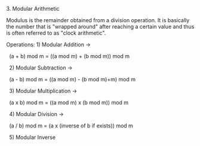 3\. Modular Arithmetic

Modulus is the remainder obtained from a division operation. It is basically the number that is "wrapped around" after reaching a certain value and thus is often referred to as "clock arithmetic".

Operations:
	1) Modular Addition -> 

&nbsp;		 (a + b) mod m = ((a mod m) + (b mod m)) mod m

&nbsp;	2) Modular Subtraction ->

&nbsp;		 (a - b) mod m = ((a mod m) - (b mod m)+m) mod m 

&nbsp;	3) Modular Multiplication ->

&nbsp;		(a x b) mod m = ((a mod m) x (b mod m)) mod m

&nbsp;	4) Modular Division ->

&nbsp;		(a / b) mod m = (a x (inverse of b if exists)) mod m

&nbsp;	5) Modular Inverse
